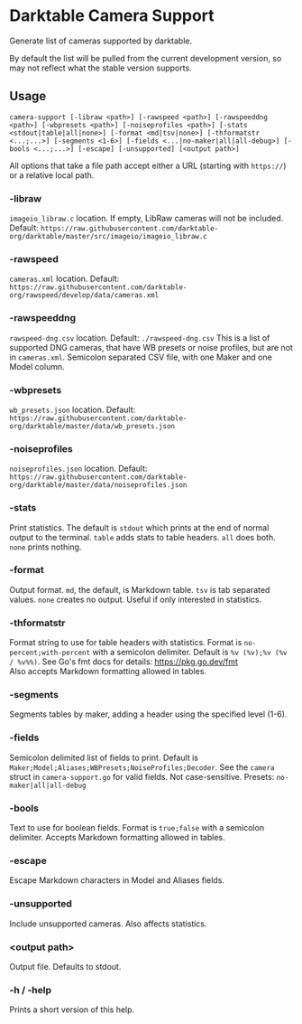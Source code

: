 # Darktable Camera Support

Generate list of cameras supported by darktable.

By default the list will be pulled from the current development version, so may not reflect what the stable version supports.

## Usage

`camera-support [-libraw <path>] [-rawspeed <path>] [-rawspeeddng <path>] [-wbpresets <path>] [-noiseprofiles <path>] [-stats <stdout|table|all|none>] [-format <md|tsv|none>] [-thformatstr <...;...>] [-segments <1-6>] [-fields <...|no-maker|all|all-debug>] [-bools <...;...>] [-escape] [-unsupported] [<output path>]`

All options that take a file path accept either a URL (starting with `https://`) or a relative local path.

### -libraw

`imageio_libraw.c` location. If empty, LibRaw cameras will not be included.
Default: `https://raw.githubusercontent.com/darktable-org/darktable/master/src/imageio/imageio_libraw.c`

### -rawspeed

`cameras.xml` location.
Default: `https://raw.githubusercontent.com/darktable-org/rawspeed/develop/data/cameras.xml`

### -rawspeeddng

`rawspeed-dng.csv` location.
Default: `./rawspeed-dng.csv`
This is a list of supported DNG cameras, that have WB presets or noise profiles, but are not in `cameras.xml`. Semicolon separated CSV file, with one Maker and one Model column.

### -wbpresets

`wb_presets.json` location.
Default: `https://raw.githubusercontent.com/darktable-org/darktable/master/data/wb_presets.json`

### -noiseprofiles

`noiseprofiles.json` location.
Default: `https://raw.githubusercontent.com/darktable-org/darktable/master/data/noiseprofiles.json`

### -stats

Print statistics.
The default is `stdout` which prints at the end of normal output to the terminal.
`table` adds stats to table headers.
`all` does both.
`none` prints nothing.

### -format

Output format.
`md`, the default, is Markdown table.
`tsv` is tab separated values.
`none` creates no output. Useful if only interested in statistics.

### -thformatstr

Format string to use for table headers with statistics. Format is `no-percent;with-percent` with a semicolon delimiter. Default is `%v (%v);%v (%v / %v%%)`.
See Go's fmt docs for details: https://pkg.go.dev/fmt  
Also accepts Markdown formatting allowed in tables.

### -segments

Segments tables by maker, adding a header using the specified level (1-6).

### -fields

Semicolon delimited list of fields to print. Default is `Maker;Model;Aliases;WBPresets;NoiseProfiles;Decoder`.
See the `camera` struct in `camera-support.go` for valid fields. Not case-sensitive.
Presets: `no-maker|all|all-debug`

### -bools

Text to use for boolean fields. Format is `true;false` with a semicolon delimiter. Accepts Markdown formatting allowed in tables.

### -escape

Escape Markdown characters in Model and Aliases fields.

### -unsupported

Include unsupported cameras. Also affects statistics.

### \<output path\>

Output file. Defaults to stdout.

### -h / -help

Prints a short version of this help.
